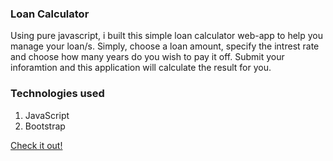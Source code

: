 ### Loan Calculator 

Using pure javascript, i built this simple loan calculator web-app to help you manage your loan/s. 
Simply, choose a loan amount, specify the intrest rate and choose how many years do you wish to pay it off. Submit your inforamtion and this application will calculate the result for you.

### Technologies used
1. JavaScript
2. Bootstrap

[Check it out!](https://nahrinoda.github.io/loan-calculator/index.html)